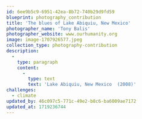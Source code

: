 ```yaml
---
id: 6ee9b5c9-6951-42ea-8b72-740b29d9fd59
blueprint: photography_contribution
title: 'The blues of Lake Abiquiu, New Mexico'
photographer_name: 'Tony Balis'
photographer_website: www.ourhumanity.org
image: image-1707926577.jpeg
collection_type: photography-contribution
description:
  -
    type: paragraph
    content:
      -
        type: text
        text: 'Lake Abiquiu, New Mexico  (2008)'
challenges:
  - climate
updated_by: 46c097c5-771c-49e2-b8c6-ba6009ae7172
updated_at: 1719236744
---
```


